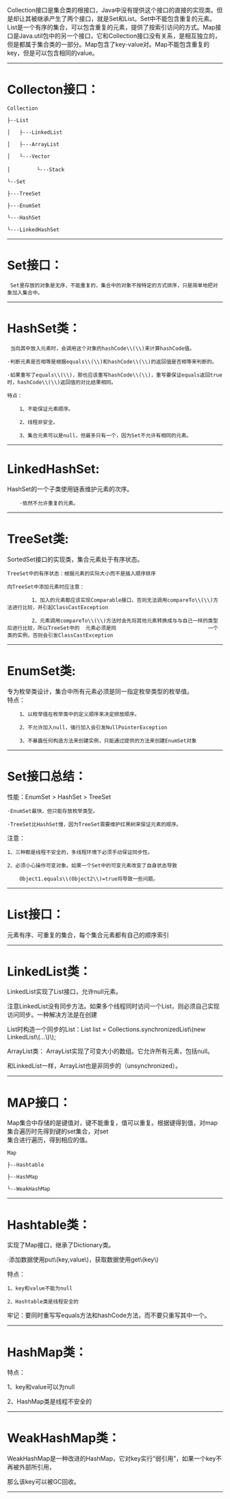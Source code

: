 Collection接口是集合类的根接口，Java中没有提供这个接口的直接的实现类。但是却让其被继承产生了两个接口，就是Set和List。Set中不能包含重复的元素。List是一个有序的集合，可以包含重复的元素，提供了按索引访问的方式。Map接口是Java.util包中的另一个接口，它和Collection接口没有关系，是相互独立的，但是都属于集合类的一部分。Map包含了key-value对。Map不能包含重复的key，但是可以包含相同的value。

---

# Collecton接口：

```
Collection

├--List

│   ├---LinkedList

│   ├---ArrayList

│   └---Vector

│　       └---Stack

└--Set

├---TreeSet

├---EnumSet

└---HashSet

└---LinkedHashSet
```

---

# Set接口：

```
 Set里存放的对象是无序，不能重复的，集合中的对象不按特定的方式排序，只是简单地把对象加入集合中。
```

---

# HashSet类：

```
 当向其中放入元素时，会调用这个对象的hashCode\\(\\)来计算hashCode值。

·判断元素是否相等是根据equals\\(\\)和hashCode\\(\\)的返回值是否相等来判断的。

·如果重写了equals\\(\\)，那也应该重写hashCode\\(\\)，重写要保证equals返回true时，hashCode\\(\\)返回值的对比结果相同。

特点：

    1、不能保证元素顺序。    

    2、线程非安全。   

    3、集合元素可以是null，但最多只有一个，因为Set不允许有相同的元素。
```

---

# LinkedHashSet:

HashSet的一个子类使用链表维护元素的次序。

```
    ·依然不允许重复的元素。
```

---

# TreeSet类:

SortedSet接口的实现类，集合元素处于有序状态。

```
TreeSet中的有序状态：根据元素的实际大小而不是插入顺序排序

向TreeSet中添加元素时应注意：

        1、加入的元素都应该实现Comparable接口，否则无法调用compareTo\\(\\)方法进行比较，并引起ClassCastException

        2、元素调用compareTo\\(\\)方法时会先将其他元素转换成与与自己一样的类型后进行比较，所以TreeSet中的  元素必须是同                              一个类的实例，否则会引发ClassCastException
```

---

# EnumSet类:

专为枚举类设计，集合中所有元素必须是同一指定枚举类型的枚举值。  
    特点：

```
    1、以枚举值在枚举类中的定义顺序来决定排放顺序。

    2、不允许加入null，强行加入会引发NullPointerException

    3、不暴露任何构造方法来创建实例，只能通过提供的方法来创建EnumSet对象
```

---

# Set接口总结：

性能：EnumSet &gt; HashSet &gt; TreeSet

```
·EnumSet最快，但只能存放枚举类型。

·TreeSet比HashSet慢，因为TreeSet需要维护红黑树来保证元素的顺序。
```

注意：

```
1、三种都是线程不安全的，多线程环境下必须手动保证同步性。

2、必须小心操作可变对象。如果一个Set中的可变元素改变了自身状态导致

    Object1.equals\\(Object2\\)=true将导致一些问题。
```

---

# List接口：

元素有序、可重复的集合，每个集合元素都有自己的顺序索引

---

# LinkedList类：

LinkedList实现了List接口，允许null元素。

注意LinkedList没有同步方法。如果多个线程同时访问一个List，则必须自己实现访问同步。一种解决方法是在创建

List时构造一个同步的List：List list = Collections.synchronizedList\\(new LinkedList\\(...\\)\\);

ArrayList类：   ArrayList实现了可变大小的数组。它允许所有元素，包括null。

和LinkedList一样，ArrayList也是非同步的（unsynchronized）。

---

# MAP接口：

Map集合中存储的是键值对，键不能重复，值可以重复。根据键得到值，对map集合遍历时先得到键的set集合，对set  
集合进行遍历，得到相应的值。

```
Map

├--Hashtable

├--HashMap

└--WeakHashMap
```

---

# Hashtable类：

实现了Map接口，继承了Dictionary类。

·添加数据使用put\\(key,value\\)，获取数据使用get\\(key\\)

特点：

```
1、key和value不能为null

2、Hashtable类是线程安全的
```

牢记：要同时重写写equals方法和hashCode方法，而不要只重写其中一个。

---

# HashMap类：

特点：

1、key和value可以为null  

2、HashMap类是线程不安全的

---

# WeakHashMap类：

WeakHashMap是一种改进的HashMap，它对key实行“弱引用”，如果一个key不再被外部所引用，

那么该key可以被GC回收。

---

# 

# 



